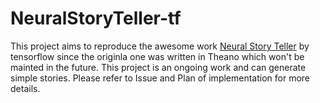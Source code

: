 # NeuralStoryTeller-tf

This project aims to reproduce the awesome work [Neural Story Teller](https://github.com/ryankiros/neural-storyteller) by tensorflow since the originla one was written in Theano which won't be mainted in the future. This project is an ongoing work and can generate simple stories. Please refer to Issue and Plan of implementation for more details.

